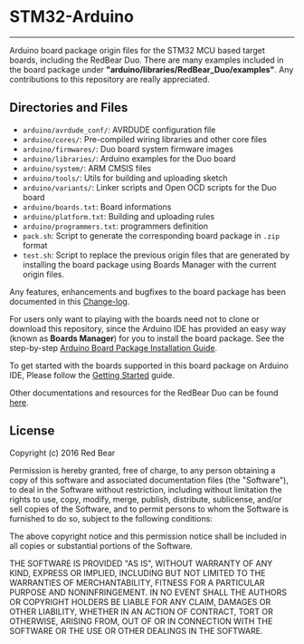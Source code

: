 
# STM32-Arduino
---

Arduino board package origin files for the STM32 MCU based target boards, including the RedBear Duo. There are many examples included in the board package under **"arduino/libraries/RedBear_Duo/examples"**. Any contributions to this repository are really appreciated.

## Directories and Files

* `arduino/avrdude_conf/`: AVRDUDE configuration file
* `arduino/cores/`: Pre-compiled wiring libraries and other core files
* `arduino/firmwares/`: Duo board system firmware images
* `arduino/libraries/`: Arduino examples for the Duo board
* `arduino/system/`: ARM CMSIS files
* `arduino/tools/`: Utils for building and uploading sketch
* `arduino/variants/`: Linker scripts and Open OCD scripts for the Duo board
* `arduino/boards.txt`: Board informations
* `arduino/platform.txt`: Building and uploading rules
* `arduino/programmers.txt`: programmers definition
* `pack.sh`: Script to generate the corresponding board package in `.zip` format
* `test.sh`: Script to replace the previous origin files that are generated by installing the board package using Boards Manager with the current origin files. 

Any features, enhancements and bugfixes to the board package has been documented in this [Change-log](CHANGELOG.md).

For users only want to playing with the boards need not to clone or download this repository, since the Arduino IDE has provided an easy way (known as **Boards Manager**) for you to install the board package. See the step-by-step [Arduino Board Package Installation Guide](https://github.com/redbear/Duo/blob/master/docs/arduino_board_package_installation_guide.md).

To get started with the boards supported in this board package on Arduino IDE, Please follow the [Getting Started](https://github.com/redbear/Duo/blob/master/docs/getting_started_with_arduino_ide.md) guide.

Other documentations and resources for the RedBear Duo can be found [here](https://github.com/redbear/Duo).

## License

Copyright (c) 2016 Red Bear

Permission is hereby granted, free of charge, to any person obtaining a copy of this software and associated documentation files (the "Software"), to deal in the Software without restriction, including without limitation the rights to use, copy, modify, merge, publish, distribute, sublicense, and/or sell copies of the Software, and to permit persons to whom the Software is furnished to do so, subject to the following conditions:

The above copyright notice and this permission notice shall be included in all copies or substantial portions of the Software.

THE SOFTWARE IS PROVIDED "AS IS", WITHOUT WARRANTY OF ANY KIND, EXPRESS OR IMPLIED, INCLUDING BUT NOT LIMITED TO THE WARRANTIES OF MERCHANTABILITY, FITNESS FOR A PARTICULAR PURPOSE AND NONINFRINGEMENT. IN NO EVENT SHALL THE AUTHORS OR COPYRIGHT HOLDERS BE LIABLE FOR ANY CLAIM, DAMAGES OR OTHER LIABILITY, WHETHER IN AN ACTION OF CONTRACT, TORT OR OTHERWISE, ARISING FROM, OUT OF OR IN CONNECTION WITH THE SOFTWARE OR THE USE OR OTHER DEALINGS IN THE SOFTWARE.